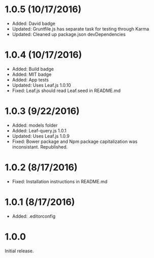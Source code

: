 # 1.0.5 (10/17/2016)

* Added: David badge
* Updated: Gruntfile.js has separate task for testing through Karma
* Updated: Cleaned up package.json devDependencies

# 1.0.4 (10/17/2016)

* Added: Build badge
* Added: MIT badge
* Added: App tests
* Updated: Uses Leaf.js 1.0.10
* Fixed: Leaf.js should read Leaf.seed in README.md

# 1.0.3 (9/22/2016)

* Added: models folder
* Added: Leaf-query.js 1.0.1
* Updated: Uses Leaf.js 1.0.9
* Fixed: Bower package and Npm package capitalization was inconsistant. Republished.

# 1.0.2  (8/17/2016)

* Fixed: Installation instructions in README.md

# 1.0.1  (8/17/2016)

* Added: .editorconfig

# 1.0.0

Initial release.